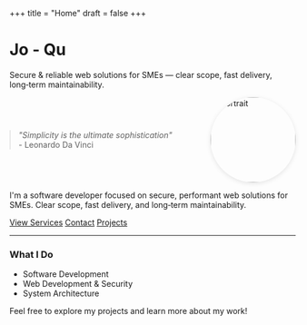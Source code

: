 +++
title = "Home"
draft = false
+++

<h1 class="site-title visually-hidden">Jo - Qu</h1>

<p class="site-tagline">Secure & reliable web solutions for SMEs — clear scope, fast delivery, long‑term maintainability.</p>

<div style="display: flex; align-items: center; gap: 2rem; flex-wrap: wrap;">
  <blockquote class="main-quote" style="margin: 0; flex: 1;">
    <em>"Simplicity is the ultimate sophistication"</em><br>
    <span>- Leonardo Da Vinci</span>
  </blockquote>
  <img src="/photos/portrait.jpg" alt="Portrait" width="150" height="150" style="width: 150px; height: 150px; object-fit: cover; border-radius: 50%; box-shadow: 0 2px 8px rgba(0,0,0,0.1);">
</div>

I'm a software developer focused on secure, performant web solutions for SMEs. Clear scope, fast delivery, and long‑term maintainability.

<div class="hero-cta">
  <a class="btn btn-primary" href="/services/">View Services</a>
  <a class="btn btn-outline" href="/contact/">Contact</a>
  <a class="btn btn-ghost" href="/other-projects/">Projects</a>
</div>

---

### What I Do
- Software Development
- Web Development & Security
- System Architecture

Feel free to explore my projects and learn more about my work!

